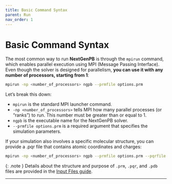 ```yaml
---
title: Basic Command Syntax
parent: Run
nav_order: 1
---
```


# Basic Command Syntax

The most common way to run **NextGenPB** is through the `mpirun` command, which enables parallel execution using MPI (Message Passing Interface).  
Even though the solver is designed for parallelism, **you can use it with any number of processors, starting from 1**:

```bash
mpirun -np <number_of_processors> ngpb --prmfile options.prm
```

Let’s break this down:
- `mpirun` is the standard MPI launcher command.
-	`-np <number_of_processors>`  tells MPI how many parallel processes (or “ranks”) to run. This number must be greater than or equal to 1.
-	`ngpb` is the executable name for the NextGenPB solver.
- `--prmfile options.prm`  is a required argument that specifies the simulation parameters.
  
If your simulation also involves a specific molecular structure, you can provide a .pqr file that contains atomic coordinates and charges:

```bash
mpirun -np <number_of_processors> ngpb --prmfile options.prm --pqrfile molecule.pqr
```

{: .note }
Details about the structure and purpose of `.prm`, `.pqr`, and `.pdb` files are provided in the [Input Files guide](/nextgenpb_tutorial/docs/files).

---
